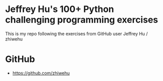 # Jeffrey Hu's 100+ Python challenging programming exercises

This is my repo following the exercises from GitHub user Jeffrey Hu / zhiwehu

GitHub
========================================================

- https://github.com/zhiwehu
